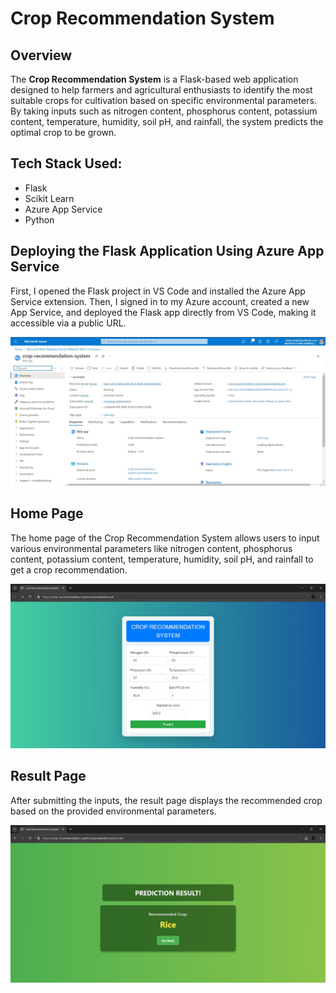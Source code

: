 # Crop Recommendation System

## Overview

The **Crop Recommendation System** is a Flask-based web application designed to help farmers and agricultural enthusiasts to identify the most suitable crops for cultivation based on specific environmental parameters. By taking inputs such as nitrogen content, phosphorus content, potassium content, temperature, humidity, soil pH, and rainfall, the system predicts the optimal crop to be grown.

## Tech Stack Used:
- Flask
- Scikit Learn
- Azure App Service
- Python

## Deploying the Flask Application Using Azure App Service

First, I opened the Flask project in VS Code and installed the Azure App Service extension. Then, I signed in to my Azure account, created a new App Service, and deployed the Flask app directly from VS Code, making it accessible via a public URL.

![Deployment Process](./Images/deployment.jpg)

## Home Page

The home page of the Crop Recommendation System allows users to input various environmental parameters like nitrogen content, phosphorus content, potassium content, temperature, humidity, soil pH, and rainfall to get a crop recommendation.

![Home Page](./Images/home.jpg)

## Result Page

After submitting the inputs, the result page displays the recommended crop based on the provided environmental parameters.

![Result Page](./Images/result.jpg)

